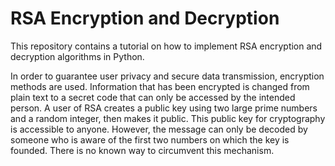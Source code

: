 # RSA Encryption and Decryption

This repository contains a tutorial on how to implement RSA encryption and decryption algorithms in Python.

In order to guarantee user privacy and secure data transmission, encryption methods are used.
Information that has been encrypted is changed from plain text to a secret code that can only be accessed by the intended person.
A user of RSA creates a public key using two large prime numbers and a random integer, then makes it public. This public key for cryptography is accessible to anyone.
However, the message can only be decoded by someone who is aware of the first two numbers on which the key is founded. There is no known way to circumvent this mechanism.
